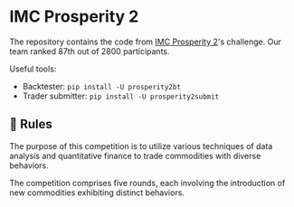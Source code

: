 # IMC Prosperity 2

The repository contains the code from [IMC Prosperity 2](https://prosperity.imc.com/)'s challenge. Our team ranked 87th out of 2800 participants.

Useful tools:

- Backtester: `pip install -U prosperity2bt`
- Trader submitter: `pip install -U prosperity2submit`

## :scroll: Rules

The purpose of this competition is to utilize various techniques of data analysis and quantitative finance to trade commodities with diverse behaviors.

The competition comprises five rounds, each involving the introduction of new commodities exhibiting distinct behaviors.
